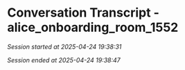 # Conversation Transcript - alice_onboarding_room_1552

*Session started at 2025-04-24 19:38:31*

*Session ended at 2025-04-24 19:38:47*
